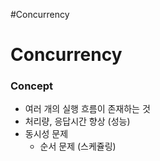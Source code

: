 #Concurrency

# Concurrency
### Concept
* 여러 개의 실행 흐름이 존재하는 것
* 처리량, 응답시간 향상 (성능)
* 동시성 문제
	* 순서 문제 (스케쥴링)